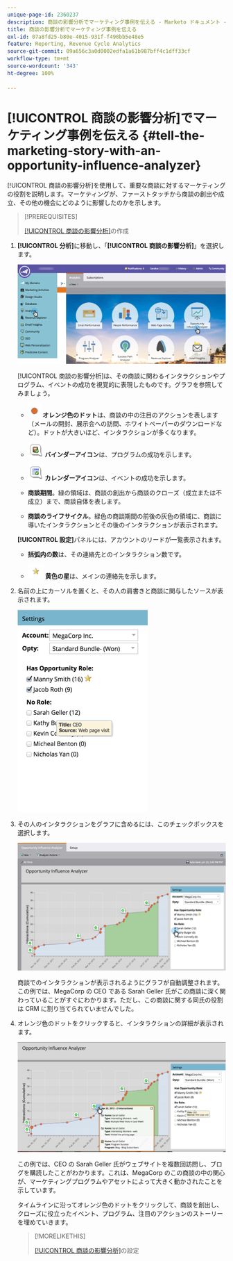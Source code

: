 ```yaml
---
unique-page-id: 2360237
description: 商談の影響分析でマーケティング事例を伝える - Marketo ドキュメント - 製品ドキュメント
title: 商談の影響分析でマーケティング事例を伝える
exl-id: 07a8fd25-b80e-4015-931f-f490bb5e48e5
feature: Reporting, Revenue Cycle Analytics
source-git-commit: 09a656c3a0d0002edfa1a61b987bff4c1dff33cf
workflow-type: tm+mt
source-wordcount: '343'
ht-degree: 100%

---
```


# [!UICONTROL 商談の影響分析]でマーケティング事例を伝える {#tell-the-marketing-story-with-an-opportunity-influence-analyzer}

[!UICONTROL 商談の影響分析]を使用して、重要な商談に対するマーケティングの役割を説明します。マーケティングが、ファーストタッチから商談の創出や成立、その他の機会にどのように影響したのかを示します。

>[!PREREQUISITES]
>
>[[!UICONTROL 商談の影響分析]](/help/marketo/product-docs/reporting/revenue-cycle-analytics/opportunity-influence-analyzer/create-an-opportunity-influence-analyzer.md)の作成

1. **[!UICONTROL 分析]**&#x200B;に移動し、「**[!UICONTROL 商談の影響分析]**」を選択します。

   ![](assets/analytics-opportunityhand.png)

   [!UICONTROL 商談の影響分析]は、その商談に関わるインタラクションやプログラム、イベントの成功を視覚的に表現したものです。グラフを参照してみましょう。

   * ![--](assets/image2014-10-3-13-3a43-3a21.png) **オレンジ色のドット**&#x200B;は、商談の中の注目のアクションを表します（メールの開封、展示会への訪問、ホワイトペーパーのダウンロードなど）。ドットが大きいほど、インタラクションが多くなります。

   * ![--](assets/image2014-10-3-13-3a44-3a9.png) **バインダーアイコン**&#x200B;は、プログラムの成功を示します。

   * ![--](assets/image2014-10-3-13-3a44-3a40.png) **カレンダーアイコン**&#x200B;は、イベントの成功を示します。

   * **商談期間**。緑の領域は、商談の創出から商談のクローズ（成立または不成立）まで、商談自体を表します。

   * **商談のライフサイクル**。緑色の商談期間の前後の灰色の領域に、商談に導いたインタラクションとその後のインタラクションが表示されます。

   **[!UICONTROL 設定]**&#x200B;パネルには、アカウントのリードが一覧表示されます。

   * **括弧内の数**&#x200B;は、その連絡先とのインタラクション数です。

   * ![--](assets/image2014-10-3-13-3a45-3a9.png) **黄色の星**&#x200B;は、メインの連絡先を示します。

1. 名前の上にカーソルを置くと、その人の肩書きと商談に関与したソースが表示されます。

   ![](assets/image2015-6-23-14-3a43-3a1.png)

1. その人のインタラクションをグラフに含めるには、このチェックボックスを選択します。

   ![](assets/image2015-6-23-14-3a43-3a35.png)

   商談でのインタラクションが表示されるようにグラフが自動調整されます。この例では、MegaCorp の CEO である Sarah Geller 氏がこの商談に深く関わっていることがすぐにわかります。ただし、この商談に関する同氏の役割は CRM に割り当てられていませんでした。

1. オレンジ色のドットをクリックすると、インタラクションの詳細が表示されます。

   ![](assets/image2015-6-23-14-3a44-3a15.png)

   この例では、CEO の Sarah Geller 氏がウェブサイトを複数回訪問し、ブログを購読したことがわかります。これは、MegaCorp のこの商談の中の関心が、マーケティングプログラムやアセットによって大きく動かされたことを示しています。

   タイムラインに沿ってオレンジ色のドットをクリックして、商談を創出し、クローズに役立ったイベント、プログラム、注目のアクションのストーリーを埋めていきます。

   >[!MORELIKETHIS]
   >
   >[[!UICONTROL 商談の影響分析]](/help/marketo/product-docs/reporting/revenue-cycle-analytics/opportunity-influence-analyzer/configure-an-opportunity-influence-analyzer.md)の設定
